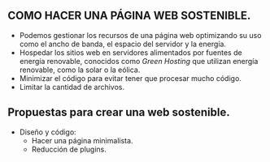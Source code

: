 ## COMO HACER UNA PÁGINA WEB SOSTENIBLE.

- Podemos gestionar los recursos de una página web optimizando su uso como el ancho de banda, el espacio del servidor y la energía. 
- Hospedar los sitios web en servidores alimentados por fuentes de energía renovable, conocidos como *Green Hosting* que utilizan energía renovable, como la solar o la eólica.
- Minimizar el código para evitar tener que procesar mucho código.
- Limitar la cantidad de archivos.


## Propuestas para crear una web sostenible.
- Diseño y código:
    - Hacer una página minimalista.
    - Reducción de plugins.
    
